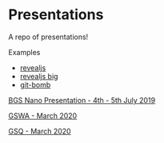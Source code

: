 # Presentations

A repo of presentations!

Examples
- [revealjs](https://koalageo.github.io/presentations/revealjs/#/)
- [revealjs big](https://koalageo.github.io/presentations/revealjs/demo.html#/)
- [git-bomb](https://koalageo.github.io/presentations/examples/06-git-bomb/)


[BGS Nano Presentation - 4th - 5th July 2019](https://koalageo.github.io/presentations/BGS_Nano/)

[GSWA - March 2020]((https://koalageo.github.io/presentations/GSWA-2020-03/))

[GSQ - March 2020]()